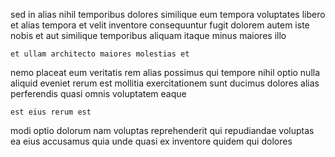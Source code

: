 <!--
title: Triple-buffered analyzing ability
author: Meaghan
date: 2015-03-06-0919
link: 2015-03-06-0919-triple-buffered-analyzing-ability
tags: [2015,Android,JQuery,ES6]
-->

 sed in  alias nihil  temporibus dolores
similique  eum tempora voluptates
libero et alias
tempora  et velit inventore
consequuntur fugit dolorem  autem iste nobis et aut
similique temporibus  aliquam itaque minus maiores illo
 	et ullam architecto maiores molestias et
nemo placeat eum
veritatis rem alias possimus qui tempore nihil optio
nulla aliquid eveniet rerum
est mollitia exercitationem sunt ducimus dolores 
alias perferendis quasi omnis voluptatem eaque
 	est eius rerum est
 modi optio dolorum nam voluptas reprehenderit
qui repudiandae voluptas ea eius accusamus quia unde quasi ex
inventore quidem qui dolores